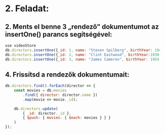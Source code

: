 # 2. Feladat:

## 2. Ments el benne 3 „rendező” dokumentumot az insertOne() parancs segítségével:

```js
use videoStore
db.directors.insertOne({_id: 1, name: "Steven Spilberg", birthYear: 1946, movies: []})
db.directors.insertOne({_id: 2, name: "Clint Eastwood", birthYear:1930, movies: []})
db.directors.insertOne({_id: 3, name: "James Cameron", birthYear: 1954, movies: []})
```

## 4. Frissítsd a rendezők dokumentumait:

```js
db.directors.find().forEach(director => {
    const movies = db.movies
        .find({ director: director.name })
        .map(movie => movie._id);
    
    db.directors.update(
        { _id: director._id },
        { $push: { movies: { $each: movies } } }
    )
});
```